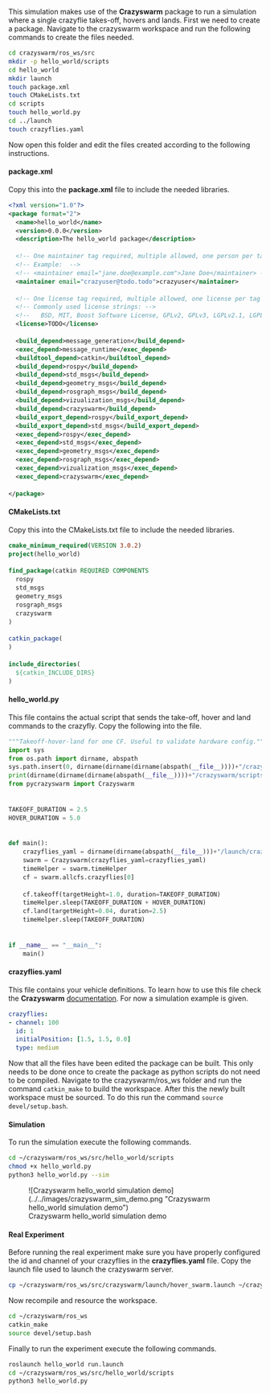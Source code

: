 
This simulation makes use of the **Crazyswarm** package to run a simulation where a single crazyflie takes-off, hovers and lands. First we need to create a package. Navigate to the crazyswarm workspace and run the following commands to create the files needed.

```bash
cd crazyswarm/ros_ws/src
mkdir -p hello_world/scripts
cd hello_world
mkdir launch
touch package.xml
touch CMakeLists.txt
cd scripts
touch hello_world.py
cd ../launch
touch crazyflies.yaml
```

Now open this folder and edit the files created according to the following instructions. 

#### package.xml

Copy this into the **package.xml** file to include the needed libraries.

```xml
<?xml version="1.0"?>
<package format="2">
  <name>hello_world</name>
  <version>0.0.0</version>
  <description>The hello_world package</description>

  <!-- One maintainer tag required, multiple allowed, one person per tag -->
  <!-- Example:  -->
  <!-- <maintainer email="jane.doe@example.com">Jane Doe</maintainer> -->
  <maintainer email="crazyuser@todo.todo">crazyuser</maintainer>

  <!-- One license tag required, multiple allowed, one license per tag -->
  <!-- Commonly used license strings: -->
  <!--   BSD, MIT, Boost Software License, GPLv2, GPLv3, LGPLv2.1, LGPLv3 -->
  <license>TODO</license>

  <build_depend>message_generation</build_depend>
  <exec_depend>message_runtime</exec_depend>
  <buildtool_depend>catkin</buildtool_depend>
  <build_depend>rospy</build_depend>
  <build_depend>std_msgs</build_depend>
  <build_depend>geometry_msgs</build_depend>
  <build_depend>rosgraph_msgs</build_depend>
  <build_depend>vizualization_msgs</build_depend>
  <build_depend>crazyswarm</build_depend>
  <build_export_depend>rospy</build_export_depend>
  <build_export_depend>std_msgs</build_export_depend>
  <exec_depend>rospy</exec_depend>
  <exec_depend>std_msgs</exec_depend>
  <exec_depend>geometry_msgs</exec_depend>
  <exec_depend>rosgraph_msgs</exec_depend>
  <exec_depend>vizualization_msgs</exec_depend>
  <exec_depend>crazyswarm</exec_depend>

</package>
```

#### CMakeLists.txt

Copy this into the CMakeLists.txt file to include the needed libraries.

```cmake
cmake_minimum_required(VERSION 3.0.2)
project(hello_world)

find_package(catkin REQUIRED COMPONENTS
  rospy
  std_msgs
  geometry_msgs
  rosgraph_msgs
  crazyswarm
)

catkin_package(
)

include_directories(
  ${catkin_INCLUDE_DIRS}
)

```

#### hello_world.py

This file contains the actual script that sends the take-off, hover and land commands to the crazyfly. Copy the following into the file.

```python
"""Takeoff-hover-land for one CF. Useful to validate hardware config."""
import sys
from os.path import dirname, abspath
sys.path.insert(0, dirname(dirname(dirname(abspath(__file__))))+"/crazyswarm/scripts")
print(dirname(dirname(dirname(abspath(__file__))))+"/crazyswarm/scripts")
from pycrazyswarm import Crazyswarm


TAKEOFF_DURATION = 2.5
HOVER_DURATION = 5.0


def main():
    crazyflies_yaml = dirname(dirname(abspath(__file__)))+"/launch/crazyflies.yaml"
    swarm = Crazyswarm(crazyflies_yaml=crazyflies_yaml)
    timeHelper = swarm.timeHelper
    cf = swarm.allcfs.crazyflies[0]

    cf.takeoff(targetHeight=1.0, duration=TAKEOFF_DURATION)
    timeHelper.sleep(TAKEOFF_DURATION + HOVER_DURATION)
    cf.land(targetHeight=0.04, duration=2.5)
    timeHelper.sleep(TAKEOFF_DURATION)


if __name__ == "__main__":
    main()

```

#### crazyflies.yaml

This file contains your vehicle definitions. To learn how to use this file check the **Crazyswarm** [documentation](https://crazyswarm.readthedocs.io/en/latest/configuration.html). For now a simulation example is given.

```yaml
crazyflies:
- channel: 100
  id: 1
  initialPosition: [1.5, 1.5, 0.0]
  type: medium

```

Now that all the files have been edited the package can be built. This only needs to be done once to create the package as python scripts do not need to be compiled. Navigate to the crazyswarm/ros_ws folder and run the command ```catkin_make``` to build the workspace. After this the newly built workspace must be sourced. To do this run the command ```source devel/setup.bash```.

#### Simulation

To run the simulation execute the following commands.

```bash
cd ~/crazyswarm/ros_ws/src/hello_world/scripts
chmod +x hello_world.py
python3 hello_world.py --sim
```
<figure markdown>
  ![Crazyswarm hello_world simulation demo](../../images/crazyswarm_sim_demo.png "Crazyswarm hello_world simulation demo")
  <figcaption>Crazyswarm hello_world simulation demo</figcaption>
</figure>

#### Real Experiment

Before running the real experiment make sure you have properly configured the id and channel of your crazyflies in the **crazyflies.yaml** file. Copy the launch file used to launch the crazyswarm server.

```bash
cp ~/crazyswarm/ros_ws/src/crazyswarm/launch/hover_swarm.launch ~/crazyswarm/ros_ws/src/hello_world/launch/run.launch
```

Now recompile and resource the workspace.

```bash
cd ~/crazyswarm/ros_ws
catkin_make
source devel/setup.bash
```

Finally to run the experiment execute the following commands.

```bash
roslaunch hello_world run.launch
cd ~/crazyswarm/ros_ws/src/hello_world/scripts
python3 hello_world.py
```